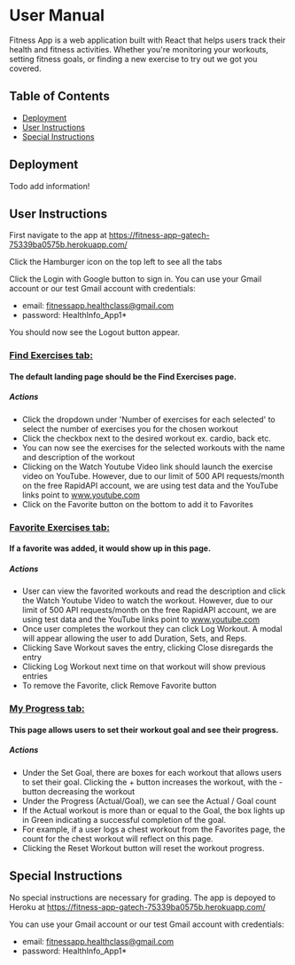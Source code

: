 # User Manual

Fitness App is a web application built with React that helps users track their health and fitness activities. Whether you're monitoring your workouts, setting fitness goals, or finding a new exercise to try out we got you covered.

## Table of Contents
- [Deployment](#deployment)
- [User Instructions](#user-instructions)
- [Special Instructions](#special-instructions)

## Deployment
Todo add information!

## User Instructions
First navigate to the app at https://fitness-app-gatech-75339ba0575b.herokuapp.com/

Click the Hamburger icon on the top left to see all the tabs

Click the Login with Google button to sign in. You can use your Gmail account or our test Gmail account with credentials:
- email: fitnessapp.healthclass@gmail.com
- password: HealthInfo_App1*

You should now see the Logout button appear.

### <ins>Find Exercises tab:
#### The default landing page should be the Find Exercises page.
##### Actions

- Click the dropdown under 'Number of exercises for each selected' to select the number of exercises you for the chosen workout
- Click the checkbox next to the desired workout ex. cardio, back etc.
- You can now see the exercises for the selected workouts with the name and description of the workout
- Clicking on the Watch Youtube Video link should launch the exercise video on YouTube. However, due to our limit of 500 API requests/month on the free RapidAPI account, we are using test data and the YouTube links point to www.youtube.com
- Click on the Favorite button on the bottom to add it to Favorites

### <ins>Favorite Exercises tab:
#### If a favorite was added, it would show up in this page.
##### Actions

- User can view the favorited workouts and read the description and click the Watch Youtube Video to watch the workout. However, due to our limit of 500 API requests/month on the free RapidAPI account, we are using test data and the YouTube links point to www.youtube.com
- Once user completes the workout they can click Log Workout. A modal will appear allowing the user to add Duration, Sets, and Reps.
- Clicking Save Workout saves the entry, clicking Close disregards the entry
- Clicking Log Workout next time on that workout will show previous entries
- To remove the Favorite, click Remove Favorite button

### <ins>My Progress tab:
#### This page allows users to set their workout goal and see their progress.
##### Actions

- Under the Set Goal, there are boxes for each workout that allows users to set their goal. Clicking the + button increases the workout, with the - button decreasing the workout
- Under the Progress (Actual/Goal), we can see the Actual / Goal count
- If the Actual workout is more than or equal to the Goal, the box lights up in Green indicating a successful completion of the goal.
- For example, if a user logs a chest workout from the Favorites page, the count for the chest workout will reflect on this page.
- Clicking the Reset Workout button will reset the workout progress.

## Special Instructions
No special instructions are necessary for grading. The app is depoyed to Heroku at https://fitness-app-gatech-75339ba0575b.herokuapp.com/

You can use your Gmail account or our test Gmail account with credentials:
- email: fitnessapp.healthclass@gmail.com
- password: HealthInfo_App1*
